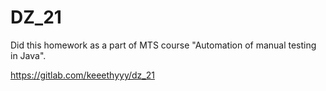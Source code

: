 # DZ_21

Did this homework as a part of MTS course "Automation of manual testing in Java".


https://gitlab.com/keeethyyy/dz_21
